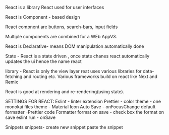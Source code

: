React is a library
React used for user interfaces

React is Component - based design

React compnent are buttons, search-bars, input fields

Multiple components are combined for a WEb AppV3.

React is Declarative- means DOM manipulation automatically done

State - React is a state driven , once state chanes react automatically updates the ui
hence the name react

library - React is only the view layer
reat uses various libraries for data-fetching and routing etc.
Various frameworks build on react like Next and Remix

React is good at rendering and re-rendering(using state).

SETTINGS FOR REACT:
Eslint - linter extension
Prettier -
color theme - one monokai
files theme - Material Icon
Auto Save - onFocusChange
default formatter -Prettier code Formatter
format on save - check box the format on save
eslint run - onSave

Snippets
snippets- create new snippet
paste the snippet
